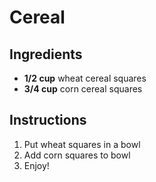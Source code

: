 # Cereal

## Ingredients

- **1/2 cup** wheat cereal squares
- **3/4 cup** corn cereal squares

## Instructions

1. Put wheat squares in a bowl
2. Add corn squares to bowl
3. Enjoy!
